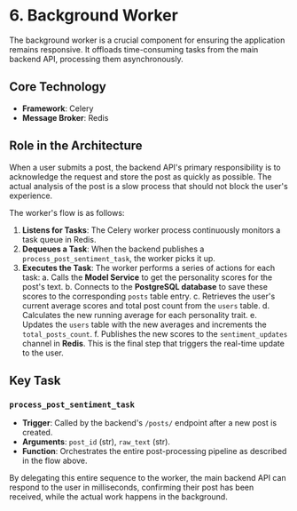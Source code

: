 # 6. Background Worker

The background worker is a crucial component for ensuring the application remains responsive. It offloads time-consuming tasks from the main backend API, processing them asynchronously.

## Core Technology

*   **Framework**: Celery
*   **Message Broker**: Redis

## Role in the Architecture

When a user submits a post, the backend API's primary responsibility is to acknowledge the request and store the post as quickly as possible. The actual analysis of the post is a slow process that should not block the user's experience.

The worker's flow is as follows:

1.  **Listens for Tasks**: The Celery worker process continuously monitors a task queue in Redis.
2.  **Dequeues a Task**: When the backend publishes a `process_post_sentiment_task`, the worker picks it up.
3.  **Executes the Task**: The worker performs a series of actions for each task:
    a.  Calls the **Model Service** to get the personality scores for the post's text.
    b.  Connects to the **PostgreSQL database** to save these scores to the corresponding `posts` table entry.
    c.  Retrieves the user's current average scores and total post count from the `users` table.
    d.  Calculates the new running average for each personality trait.
    e.  Updates the `users` table with the new averages and increments the `total_posts_count`.
    f.  Publishes the new scores to the `sentiment_updates` channel in **Redis**. This is the final step that triggers the real-time update to the user.

## Key Task

### `process_post_sentiment_task`

*   **Trigger**: Called by the backend's `/posts/` endpoint after a new post is created.
*   **Arguments**: `post_id` (str), `raw_text` (str).
*   **Function**: Orchestrates the entire post-processing pipeline as described in the flow above.

By delegating this entire sequence to the worker, the main backend API can respond to the user in milliseconds, confirming their post has been received, while the actual work happens in the background.

